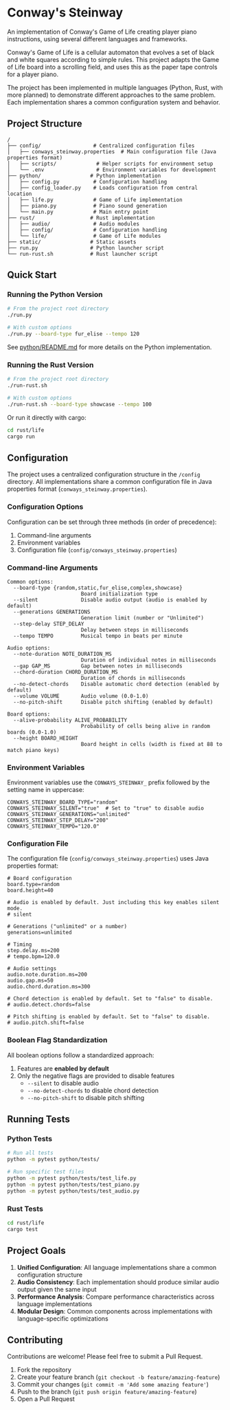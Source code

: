 # Conway's Steinway

An implementation of Conway's Game of Life creating player piano instructions, using several different languages and frameworks.

Conway's Game of Life is a cellular automaton that evolves a set of black and white squares according to simple rules. This project adapts the Game of Life board into a scrolling field, and uses this as the paper tape controls for a player piano.

The project has been implemented in multiple languages (Python, Rust, with more planned) to demonstrate different approaches to the same problem. Each implementation shares a common configuration system and behavior.

## Project Structure

```
/
├── config/                 # Centralized configuration files
│   ├── conways_steinway.properties  # Main configuration file (Java properties format)
│   ├── scripts/             # Helper scripts for environment setup
│   └── .env                 # Environment variables for development
├── python/                # Python implementation
│   ├── config.py           # Configuration handling
│   ├── config_loader.py    # Loads configuration from central location
│   ├── life.py             # Game of Life implementation
│   ├── piano.py            # Piano sound generation
│   └── main.py             # Main entry point
├── rust/                  # Rust implementation
│   ├── audio/              # Audio modules
│   ├── config/             # Configuration handling
│   └── life/               # Game of Life modules
├── static/                # Static assets
├── run.py                 # Python launcher script
└── run-rust.sh            # Rust launcher script
```

## Quick Start

### Running the Python Version

```bash
# From the project root directory
./run.py

# With custom options
./run.py --board-type fur_elise --tempo 120
```

See [python/README.md](python/README.md) for more details on the Python implementation.

### Running the Rust Version

```bash
# From the project root directory
./run-rust.sh

# With custom options
./run-rust.sh --board-type showcase --tempo 100
```

Or run it directly with cargo:

```bash
cd rust/life
cargo run
```

## Configuration

The project uses a centralized configuration structure in the `/config` directory. All implementations share a common configuration file in Java properties format (`conways_steinway.properties`).

### Configuration Options

Configuration can be set through three methods (in order of precedence):

1. Command-line arguments
2. Environment variables
3. Configuration file (`config/conways_steinway.properties`)

### Command-line Arguments

```
Common options:
  --board-type {random,static,fur_elise,complex,showcase}
                        Board initialization type
  --silent              Disable audio output (audio is enabled by default)
  --generations GENERATIONS
                        Generation limit (number or "Unlimited")
  --step-delay STEP_DELAY
                        Delay between steps in milliseconds
  --tempo TEMPO         Musical tempo in beats per minute

Audio options:
  --note-duration NOTE_DURATION_MS
                        Duration of individual notes in milliseconds
  --gap GAP_MS          Gap between notes in milliseconds
  --chord-duration CHORD_DURATION_MS
                        Duration of chords in milliseconds
  --no-detect-chords    Disable automatic chord detection (enabled by default)
  --volume VOLUME       Audio volume (0.0-1.0)
  --no-pitch-shift      Disable pitch shifting (enabled by default)

Board options:
  --alive-probability ALIVE_PROBABILITY
                        Probability of cells being alive in random boards (0.0-1.0)
  --height BOARD_HEIGHT
                        Board height in cells (width is fixed at 88 to match piano keys)
```

### Environment Variables

Environment variables use the `CONWAYS_STEINWAY_` prefix followed by the setting name in uppercase:

```
CONWAYS_STEINWAY_BOARD_TYPE="random"
CONWAYS_STEINWAY_SILENT="true"  # Set to "true" to disable audio
CONWAYS_STEINWAY_GENERATIONS="unlimited"
CONWAYS_STEINWAY_STEP_DELAY="200"
CONWAYS_STEINWAY_TEMPO="120.0"
```

### Configuration File

The configuration file (`config/conways_steinway.properties`) uses Java properties format:

```properties
# Board configuration
board.type=random
board.height=40

# Audio is enabled by default. Just including this key enables silent mode.
# silent

# Generations ("unlimited" or a number)
generations=unlimited

# Timing
step.delay.ms=200
# tempo.bpm=120.0

# Audio settings
audio.note.duration.ms=200
audio.gap.ms=50
audio.chord.duration.ms=300

# Chord detection is enabled by default. Set to "false" to disable.
# audio.detect.chords=false

# Pitch shifting is enabled by default. Set to "false" to disable.
# audio.pitch.shift=false
```

### Boolean Flag Standardization

All boolean options follow a standardized approach:

1. Features are **enabled by default**
2. Only the negative flags are provided to disable features
   - `--silent` to disable audio
   - `--no-detect-chords` to disable chord detection
   - `--no-pitch-shift` to disable pitch shifting

## Running Tests

### Python Tests

```bash
# Run all tests
python -m pytest python/tests/

# Run specific test files
python -m pytest python/tests/test_life.py
python -m pytest python/tests/test_piano.py
python -m pytest python/tests/test_audio.py
```

### Rust Tests

```bash
cd rust/life
cargo test
```

## Project Goals

1. **Unified Configuration**: All language implementations share a common configuration structure
2. **Audio Consistency**: Each implementation should produce similar audio output given the same input
3. **Performance Analysis**: Compare performance characteristics across language implementations
4. **Modular Design**: Common components across implementations with language-specific optimizations

## Contributing

Contributions are welcome! Please feel free to submit a Pull Request.

1. Fork the repository
2. Create your feature branch (`git checkout -b feature/amazing-feature`)
3. Commit your changes (`git commit -m 'Add some amazing feature'`)
4. Push to the branch (`git push origin feature/amazing-feature`)
5. Open a Pull Request
